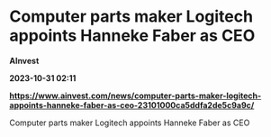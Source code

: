 # Computer parts maker Logitech appoints Hanneke Faber as CEO
**AInvest**

**2023-10-31 02:11**

**https://www.ainvest.com/news/computer-parts-maker-logitech-appoints-hanneke-faber-as-ceo-23101000ca5ddfa2de5c9a9c/**

Computer parts maker Logitech appoints Hanneke Faber as CEO